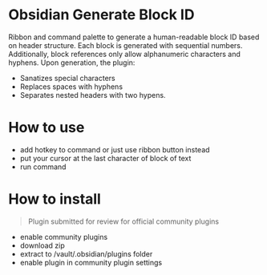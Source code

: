 # Obsidian Generate Block ID
Ribbon and command palette to generate a human-readable block ID based on header structure. Each block is generated with sequential numbers. Additionally, block references only allow alphanumeric characters and hyphens. Upon generation, the plugin:
 - Sanatizes special characters
 - Replaces spaces with hyphens
 - Separates nested headers with two hypens.

# How to use
- add hotkey to command or just use ribbon button instead
- put your cursor at the last character of block of text
- run command

# How to install
> Plugin submitted for review for official community plugins
- enable community plugins
- download zip
- extract to /vault/.obsidian/plugins folder
- enable plugin in community plugin settings
